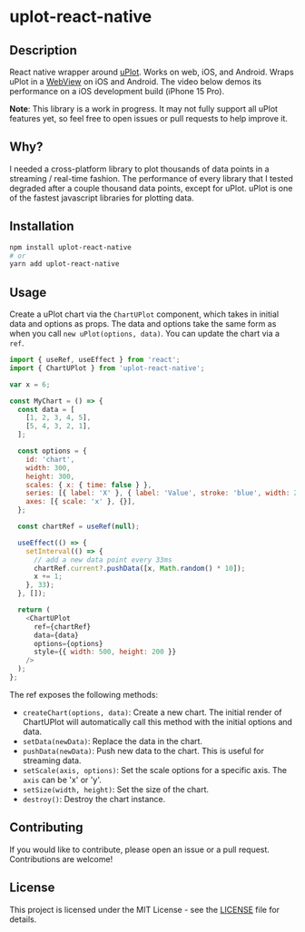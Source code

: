 # uplot-react-native

## Description

React native wrapper around [uPlot](https://github.com/leeoniya/uPlot). Works on web, iOS, and Android. Wraps uPlot in a [WebView](https://github.com/react-native-webview/react-native-webview) on iOS and Android. The video below demos its performance on a iOS development build (iPhone 15 Pro).

<!-- add note warning its a work in progress -->

**Note**: This library is a work in progress. It may not fully support all uPlot features yet, so feel free to open issues or pull requests to help improve it.

## Why?

I needed a cross-platform library to plot thousands of data points in a streaming / real-time fashion. The performance of every library that I tested degraded after a couple thousand data points, except for uPlot. uPlot is one of the fastest javascript libraries for plotting data.

## Installation

```bash
npm install uplot-react-native
# or
yarn add uplot-react-native
```

## Usage

Create a uPlot chart via the `ChartUPlot` component, which takes in initial data and options as props. The data and options take the same form as when you call `new uPlot(options, data)`. You can update the chart via a `ref`.

```javascript
import { useRef, useEffect } from 'react';
import { ChartUPlot } from 'uplot-react-native';

var x = 6;

const MyChart = () => {
  const data = [
    [1, 2, 3, 4, 5],
    [5, 4, 3, 2, 1],
  ];

  const options = {
    id: 'chart',
    width: 300,
    height: 300,
    scales: { x: { time: false } },
    series: [{ label: 'X' }, { label: 'Value', stroke: 'blue', width: 2 }],
    axes: [{ scale: 'x' }, {}],
  };

  const chartRef = useRef(null);

  useEffect(() => {
    setInterval(() => {
      // add a new data point every 33ms
      chartRef.current?.pushData([x, Math.random() * 10]);
      x += 1;
    }, 33);
  }, []);

  return (
    <ChartUPlot
      ref={chartRef}
      data={data}
      options={options}
      style={{ width: 500, height: 200 }}
    />
  );
};
```

The ref exposes the following methods:

- `createChart(options, data)`: Create a new chart. The initial render of ChartUPlot will automatically call this method with the initial options and data.
- `setData(newData)`: Replace the data in the chart.
- `pushData(newData)`: Push new data to the chart. This is useful for streaming data.
- `setScale(axis, options)`: Set the scale options for a specific axis. The `axis` can be 'x' or 'y'.
- `setSize(width, height)`: Set the size of the chart.
- `destroy()`: Destroy the chart instance.

## Contributing

If you would like to contribute, please open an issue or a pull request. Contributions are welcome!

## License

This project is licensed under the MIT License - see the [LICENSE](LICENSE) file for details.
